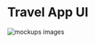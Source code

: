 # Travel App UI

![mockups images](https://github.com/mattfrances/TravelAppUI/blob/master/assets/images/mockup.png)
